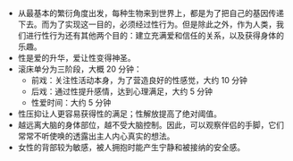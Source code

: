 - 从最基本的繁衍角度出发，每种生物来到世界上，都是为了把自己的基因传递下去。而为了实现这一目的，必须经过性行为。但是除此之外，作为人类，我们进行性行为还有其他两个目的：建立充满爱和信任的关系，以及获得身体的乐趣。
- 性是爱的升华，爱让性变得神圣。
- 滚床单分为三阶段，大概 20 分钟：
	- 前戏：关注性活动本身，为了营造良好的性感觉，大约 10 分钟
	- 后戏：通过性提升感情，达到心理满足，大约 5 分钟
	- 性爱时间：大约 5 分钟
- 性压抑让人更容易获得性的满足；性解放提高了绝对阈值。
- 越远离大脑的身体部位，越不受大脑控制。因此，可以观察伴侣的手脚，它们常常不听使唤的透露出主人内心真实的想法。
- 女性的背部较为敏感，被人拥抱时能产生宁静和被接纳的安全感。